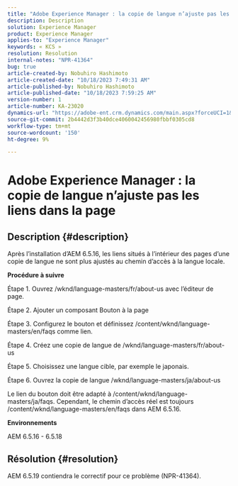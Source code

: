 ```yaml
---
title: "Adobe Experience Manager : la copie de langue n’ajuste pas les liens dans la page"
description: Description
solution: Experience Manager
product: Experience Manager
applies-to: "Experience Manager"
keywords: « KCS »
resolution: Resolution
internal-notes: "NPR-41364"
bug: true
article-created-by: Nobuhiro Hashimoto
article-created-date: "10/18/2023 7:49:31 AM"
article-published-by: Nobuhiro Hashimoto
article-published-date: "10/18/2023 7:59:25 AM"
version-number: 1
article-number: KA-23020
dynamics-url: "https://adobe-ent.crm.dynamics.com/main.aspx?forceUCI=1&pagetype=entityrecord&etn=knowledgearticle&id=c1f8c0de-8a6d-ee11-8df0-6045bd006c82"
source-git-commit: 2b4442d3f3b40dce4060042456980fbbf0305cd8
workflow-type: tm+mt
source-wordcount: '150'
ht-degree: 9%

---
```


# Adobe Experience Manager : la copie de langue n’ajuste pas les liens dans la page

## Description {#description}


Après l’installation d’AEM 6.5.16, les liens situés à l’intérieur des pages d’une copie de langue ne sont plus ajustés au chemin d’accès à la langue locale.

<b>Procédure à suivre</b>

Étape 1. Ouvrez /wknd/language-masters/fr/about-us avec l’éditeur de page.

Étape 2. Ajouter un composant Bouton à la page

Étape 3. Configurez le bouton et définissez /content/wknd/language-masters/en/faqs comme lien.

Étape 4. Créez une copie de langue de /wknd/language-masters/fr/about-us

Étape 5. Choisissez une langue cible, par exemple le japonais.

Étape 6. Ouvrez la copie de langue /wknd/language-masters/ja/about-us

Le lien du bouton doit être adapté à /content/wknd/language-masters/ja/faqs. Cependant, le chemin d’accès réel est toujours /content/wknd/language-masters/en/faqs dans AEM 6.5.16.



<b>Environnements</b>

AEM 6.5.16 - 6.5.18


## Résolution {#resolution}


AEM 6.5.19 contiendra le correctif pour ce problème (NPR-41364).
